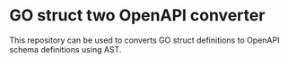 # GO struct two OpenAPI converter 

This repository can be used to converts GO struct definitions to OpenAPI schema definitions using AST.
